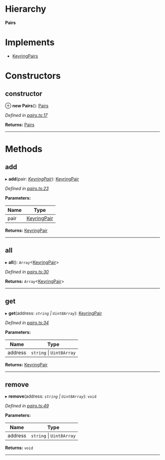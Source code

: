 

# Hierarchy

**Pairs**

# Implements

* [KeyringPairs](../interfaces/_types_.keyringpairs.md)

# Constructors

<a id="constructor"></a>

##  constructor

⊕ **new Pairs**(): [Pairs](_pairs_.pairs.md)

*Defined in [pairs.ts:17](https://github.com/polkadot-js/common/blob/302b70e/packages/keyring/src/pairs.ts#L17)*

**Returns:** [Pairs](_pairs_.pairs.md)

___

# Methods

<a id="add"></a>

##  add

▸ **add**(pair: *[KeyringPair](../interfaces/_types_.keyringpair.md)*): [KeyringPair](../interfaces/_types_.keyringpair.md)

*Defined in [pairs.ts:23](https://github.com/polkadot-js/common/blob/302b70e/packages/keyring/src/pairs.ts#L23)*

**Parameters:**

| Name | Type |
| ------ | ------ |
| pair | [KeyringPair](../interfaces/_types_.keyringpair.md) |

**Returns:** [KeyringPair](../interfaces/_types_.keyringpair.md)

___
<a id="all"></a>

##  all

▸ **all**(): `Array`<[KeyringPair](../interfaces/_types_.keyringpair.md)>

*Defined in [pairs.ts:30](https://github.com/polkadot-js/common/blob/302b70e/packages/keyring/src/pairs.ts#L30)*

**Returns:** `Array`<[KeyringPair](../interfaces/_types_.keyringpair.md)>

___
<a id="get"></a>

##  get

▸ **get**(address: *`string` \| `Uint8Array`*): [KeyringPair](../interfaces/_types_.keyringpair.md)

*Defined in [pairs.ts:34](https://github.com/polkadot-js/common/blob/302b70e/packages/keyring/src/pairs.ts#L34)*

**Parameters:**

| Name | Type |
| ------ | ------ |
| address | `string` \| `Uint8Array` |

**Returns:** [KeyringPair](../interfaces/_types_.keyringpair.md)

___
<a id="remove"></a>

##  remove

▸ **remove**(address: *`string` \| `Uint8Array`*): `void`

*Defined in [pairs.ts:49](https://github.com/polkadot-js/common/blob/302b70e/packages/keyring/src/pairs.ts#L49)*

**Parameters:**

| Name | Type |
| ------ | ------ |
| address | `string` \| `Uint8Array` |

**Returns:** `void`

___

